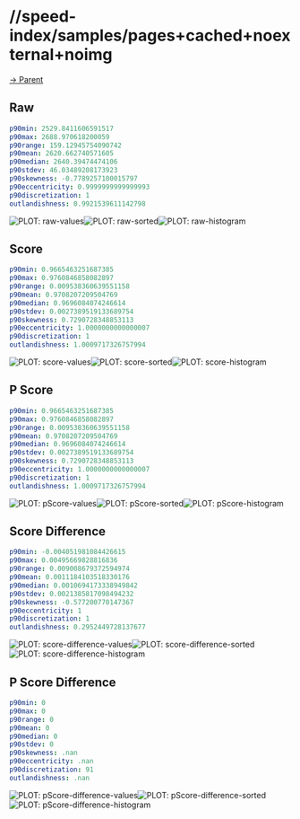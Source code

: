 
# //speed-index/samples/pages+cached+noexternal+noimg

[→ Parent](../..)


## Raw


```yaml
p90min: 2529.8411606591517
p90max: 2688.970618200059
p90range: 159.12945754090742
p90mean: 2620.662740571605
p90median: 2640.39474474106
p90stdev: 46.03489208173923
p90skewness: -0.7789257100015797
p90eccentricity: 0.9999999999999993
p90discretization: 1
outlandishness: 0.9921539611142798

```

![PLOT: raw-values](./raw/values.svg)![PLOT: raw-sorted](./raw/sorted.svg)![PLOT: raw-histogram](./raw/histogram.svg)
## Score


```yaml
p90min: 0.9665463251687385
p90max: 0.9760846858082897
p90range: 0.009538360639551158
p90mean: 0.9708207209504769
p90median: 0.9696084074246614
p90stdev: 0.0027389519133689754
p90skewness: 0.7290728348853113
p90eccentricity: 1.0000000000000007
p90discretization: 1
outlandishness: 1.0009717326757994

```

![PLOT: score-values](./score/values.svg)![PLOT: score-sorted](./score/sorted.svg)![PLOT: score-histogram](./score/histogram.svg)
## P Score


```yaml
p90min: 0.9665463251687385
p90max: 0.9760846858082897
p90range: 0.009538360639551158
p90mean: 0.9708207209504769
p90median: 0.9696084074246614
p90stdev: 0.0027389519133689754
p90skewness: 0.7290728348853113
p90eccentricity: 1.0000000000000007
p90discretization: 1
outlandishness: 1.0009717326757994

```

![PLOT: pScore-values](./pScore/values.svg)![PLOT: pScore-sorted](./pScore/sorted.svg)![PLOT: pScore-histogram](./pScore/histogram.svg)
## Score Difference


```yaml
p90min: -0.004051981084426615
p90max: 0.00495669828816836
p90range: 0.009008679372594974
p90mean: 0.0011184103518330176
p90median: 0.0010694173338949842
p90stdev: 0.0021385817098494232
p90skewness: -0.577200770147367
p90eccentricity: 1
p90discretization: 1
outlandishness: 0.2952449728137677

```

![PLOT: score-difference-values](./score-difference/values.svg)![PLOT: score-difference-sorted](./score-difference/sorted.svg)![PLOT: score-difference-histogram](./score-difference/histogram.svg)
## P Score Difference


```yaml
p90min: 0
p90max: 0
p90range: 0
p90mean: 0
p90median: 0
p90stdev: 0
p90skewness: .nan
p90eccentricity: .nan
p90discretization: 91
outlandishness: .nan

```

![PLOT: pScore-difference-values](./pScore-difference/values.svg)![PLOT: pScore-difference-sorted](./pScore-difference/sorted.svg)![PLOT: pScore-difference-histogram](./pScore-difference/histogram.svg)